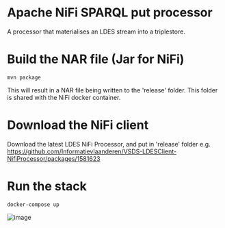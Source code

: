 # Apache NiFi SPARQL put processor

A processor that materialises an LDES stream into a triplestore.

# Build the NAR file (Jar for NiFi)
```
mvn package
```
This will result in a NAR file being written to the 'release' folder. This folder is shared with the NiFi docker container.

# Download the NiFi client
Download the latest LDES NiFi Processor, and put in 'release' folder
e.g. https://github.com/Informatievlaanderen/VSDS-LDESClient-NifiProcessor/packages/1581623

# Run the stack
```
docker-compose up
```

![image](https://user-images.githubusercontent.com/15192194/221877896-3709f480-ea3a-41c8-b3d4-633c71f2db7f.png)
